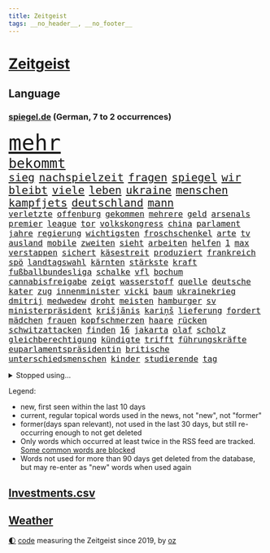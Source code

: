 ```yaml
---
title: Zeitgeist
tags: __no_header__, __no_footer__
---
```


# [Zeitgeist](https://oliz.io/zeitgeist/)

## Language

<h3><a href="https://www.spiegel.de" target="_blank">spiegel.de</a> (German, 7 to 2 occurrences)</h3>
<p style="font-family:monospace">
<span style="font-size:32pt"><a href="news_links.html#mehr" class="current">mehr</a></span>
<br>
<span style="font-size:20pt"><a href="news_links.html#bekommt" class="current">bekommt</a></span>
<br>
<span style="font-size:16pt"><a href="news_links.html#sieg" class="current">sieg</a></span>
<span style="font-size:16pt"><a href="news_links.html#nachspielzeit" class="current">nachspielzeit</a></span>
<span style="font-size:16pt"><a href="news_links.html#fragen" class="current">fragen</a></span>
<span style="font-size:16pt"><a href="news_links.html#spiegel" class="current">spiegel</a></span>
<span style="font-size:16pt"><a href="news_links.html#wir" class="current">wir</a></span>
<span style="font-size:16pt"><a href="news_links.html#bleibt" class="current">bleibt</a></span>
<span style="font-size:16pt"><a href="news_links.html#viele" class="current">viele</a></span>
<span style="font-size:16pt"><a href="news_links.html#leben" class="current">leben</a></span>
<span style="font-size:16pt"><a href="news_links.html#ukraine" class="current">ukraine</a></span>
<span style="font-size:16pt"><a href="news_links.html#menschen" class="current">menschen</a></span>
<span style="font-size:16pt"><a href="news_links.html#kampfjets" class="current">kampfjets</a></span>
<span style="font-size:16pt"><a href="news_links.html#deutschland" class="current">deutschland</a></span>
<span style="font-size:16pt"><a href="news_links.html#mann" class="current">mann</a></span>
<br>
<span style="font-size:12pt"><a href="news_links.html#verletzte" class="current">verletzte</a></span>
<span style="font-size:12pt"><a href="news_links.html#offenburg" class="new">offenburg</a></span>
<span style="font-size:12pt"><a href="news_links.html#gekommen" class="current">gekommen</a></span>
<span style="font-size:12pt"><a href="news_links.html#mehrere" class="current">mehrere</a></span>
<span style="font-size:12pt"><a href="news_links.html#geld" class="current">geld</a></span>
<span style="font-size:12pt"><a href="news_links.html#arsenals" class="new">arsenals</a></span>
<span style="font-size:12pt"><a href="news_links.html#premier" class="current">premier</a></span>
<span style="font-size:12pt"><a href="news_links.html#league" class="current">league</a></span>
<span style="font-size:12pt"><a href="news_links.html#tor" class="current">tor</a></span>
<span style="font-size:12pt"><a href="news_links.html#volkskongress" class="new">volkskongress</a></span>
<span style="font-size:12pt"><a href="news_links.html#china" class="current">china</a></span>
<span style="font-size:12pt"><a href="news_links.html#parlament" class="current">parlament</a></span>
<span style="font-size:12pt"><a href="news_links.html#jahre" class="current">jahre</a></span>
<span style="font-size:12pt"><a href="news_links.html#regierung" class="current">regierung</a></span>
<span style="font-size:12pt"><a href="news_links.html#wichtigsten" class="current">wichtigsten</a></span>
<span style="font-size:12pt"><a href="news_links.html#froschschenkel" class="new">froschschenkel</a></span>
<span style="font-size:12pt"><a href="news_links.html#arte" class="current">arte</a></span>
<span style="font-size:12pt"><a href="news_links.html#tv" class="current">tv</a></span>
<span style="font-size:12pt"><a href="news_links.html#ausland" class="current">ausland</a></span>
<span style="font-size:12pt"><a href="news_links.html#mobile" class="current">mobile</a></span>
<span style="font-size:12pt"><a href="news_links.html#zweiten" class="current">zweiten</a></span>
<span style="font-size:12pt"><a href="news_links.html#sieht" class="current">sieht</a></span>
<span style="font-size:12pt"><a href="news_links.html#arbeiten" class="current">arbeiten</a></span>
<span style="font-size:12pt"><a href="news_links.html#helfen" class="current">helfen</a></span>
<span style="font-size:12pt"><a href="news_links.html#1" class="current">1</a></span>
<span style="font-size:12pt"><a href="news_links.html#max" class="current">max</a></span>
<span style="font-size:12pt"><a href="news_links.html#verstappen" class="new">verstappen</a></span>
<span style="font-size:12pt"><a href="news_links.html#sichert" class="current">sichert</a></span>
<span style="font-size:12pt"><a href="news_links.html#käsestreit" class="new">käsestreit</a></span>
<span style="font-size:12pt"><a href="news_links.html#produziert" class="current">produziert</a></span>
<span style="font-size:12pt"><a href="news_links.html#frankreich" class="current">frankreich</a></span>
<span style="font-size:12pt"><a href="news_links.html#spö" class="current">spö</a></span>
<span style="font-size:12pt"><a href="news_links.html#landtagswahl" class="current">landtagswahl</a></span>
<span style="font-size:12pt"><a href="news_links.html#kärnten" class="new">kärnten</a></span>
<span style="font-size:12pt"><a href="news_links.html#stärkste" class="current">stärkste</a></span>
<span style="font-size:12pt"><a href="news_links.html#kraft" class="current">kraft</a></span>
<span style="font-size:12pt"><a href="news_links.html#fußballbundesliga" class="current">fußballbundesliga</a></span>
<span style="font-size:12pt"><a href="news_links.html#schalke" class="current">schalke</a></span>
<span style="font-size:12pt"><a href="news_links.html#vfl" class="current">vfl</a></span>
<span style="font-size:12pt"><a href="news_links.html#bochum" class="current">bochum</a></span>
<span style="font-size:12pt"><a href="news_links.html#cannabisfreigabe" class="new">cannabisfreigabe</a></span>
<span style="font-size:12pt"><a href="news_links.html#zeigt" class="current">zeigt</a></span>
<span style="font-size:12pt"><a href="news_links.html#wasserstoff" class="current">wasserstoff</a></span>
<span style="font-size:12pt"><a href="news_links.html#quelle" class="new">quelle</a></span>
<span style="font-size:12pt"><a href="news_links.html#deutsche" class="current">deutsche</a></span>
<span style="font-size:12pt"><a href="news_links.html#kater" class="current">kater</a></span>
<span style="font-size:12pt"><a href="news_links.html#zug" class="current">zug</a></span>
<span style="font-size:12pt"><a href="news_links.html#innenminister" class="current">innenminister</a></span>
<span style="font-size:12pt"><a href="news_links.html#vicki" class="new">vicki</a></span>
<span style="font-size:12pt"><a href="news_links.html#baum" class="current">baum</a></span>
<span style="font-size:12pt"><a href="news_links.html#ukrainekrieg" class="current">ukrainekrieg</a></span>
<span style="font-size:12pt"><a href="news_links.html#dmitrij" class="current">dmitrij</a></span>
<span style="font-size:12pt"><a href="news_links.html#medwedew" class="current">medwedew</a></span>
<span style="font-size:12pt"><a href="news_links.html#droht" class="current">droht</a></span>
<span style="font-size:12pt"><a href="news_links.html#meisten" class="current">meisten</a></span>
<span style="font-size:12pt"><a href="news_links.html#hamburger" class="current">hamburger</a></span>
<span style="font-size:12pt"><a href="news_links.html#sv" class="current">sv</a></span>
<span style="font-size:12pt"><a href="news_links.html#ministerpräsident" class="current">ministerpräsident</a></span>
<span style="font-size:12pt"><a href="news_links.html#krišjānis" class="new">krišjānis</a></span>
<span style="font-size:12pt"><a href="news_links.html#kariņš" class="new">kariņš</a></span>
<span style="font-size:12pt"><a href="news_links.html#lieferung" class="current">lieferung</a></span>
<span style="font-size:12pt"><a href="news_links.html#fordert" class="current">fordert</a></span>
<span style="font-size:12pt"><a href="news_links.html#mädchen" class="current">mädchen</a></span>
<span style="font-size:12pt"><a href="news_links.html#frauen" class="current">frauen</a></span>
<span style="font-size:12pt"><a href="news_links.html#kopfschmerzen" class="new">kopfschmerzen</a></span>
<span style="font-size:12pt"><a href="news_links.html#haare" class="current">haare</a></span>
<span style="font-size:12pt"><a href="news_links.html#rücken" class="current">rücken</a></span>
<span style="font-size:12pt"><a href="news_links.html#schwitzattacken" class="new">schwitzattacken</a></span>
<span style="font-size:12pt"><a href="news_links.html#finden" class="current">finden</a></span>
<span style="font-size:12pt"><a href="news_links.html#16" class="current">16</a></span>
<span style="font-size:12pt"><a href="news_links.html#jakarta" class="new">jakarta</a></span>
<span style="font-size:12pt"><a href="news_links.html#olaf" class="current">olaf</a></span>
<span style="font-size:12pt"><a href="news_links.html#scholz" class="current">scholz</a></span>
<span style="font-size:12pt"><a href="news_links.html#gleichberechtigung" class="current">gleichberechtigung</a></span>
<span style="font-size:12pt"><a href="news_links.html#kündigte" class="current">kündigte</a></span>
<span style="font-size:12pt"><a href="news_links.html#trifft" class="current">trifft</a></span>
<span style="font-size:12pt"><a href="news_links.html#führungskräfte" class="current">führungskräfte</a></span>
<span style="font-size:12pt"><a href="news_links.html#euparlamentspräsidentin" class="current">euparlamentspräsidentin</a></span>
<span style="font-size:12pt"><a href="news_links.html#britische" class="current">britische</a></span>
<span style="font-size:12pt"><a href="news_links.html#unterschiedsmenschen" class="new">unterschiedsmenschen</a></span>
<span style="font-size:12pt"><a href="news_links.html#kinder" class="current">kinder</a></span>
<span style="font-size:12pt"><a href="news_links.html#studierende" class="current">studierende</a></span>
<span style="font-size:12pt"><a href="news_links.html#tag" class="current">tag</a></span>
</p>
<details>
<summary>Stopped using...</summary>
<p class="former" style="font-size:12pt">
netzwerken(864) auftakt(863) geeinigt(863) manchen(863) angriffen(862) ankunft(862) arm(862) depressionen(862) haftstrafe(862) lockdown(862) reduziert(862) sicherheitskräfte(862) briten(861) bundesamt(861) gegenseitig(861) kurzfristig(861) unternehmer(861) uspräsidenten(861) verlegt(861) weitet(861) behauptet(860) elfmeter(860) identifiziert(860) vergeblich(860) bitten(859) brutale(859) dfb(859) einiges(859) entlastet(859) erholung(859) stimme(859) taten(859) unrecht(859) überwinden(859) bundespolizei(858) einzug(858) freiheitsstrafe(858) guter(858) jedem(858) märchen(858) skandal(858) spätestens(858) wechseln(858) zuerst(858) angebot(857) hollywood(857) kämpfte(857) prominente(857) tobt(857) zahlung(857) einstieg(856) jury(856) theater(856) verstehen(856) aufgehoben(855) einzelnen(855) gelände(855) ifoinstitut(855) investoren(855) juli(855) mangelt(855) quartal(855) schadet(855) schwierigen(855) sprecher(855) sächsischen(855) tschechien(855) virus(855) wen(855) bekam(854) einziehen(854) manager(854) schauspielerin(854) bestellt(853) coronabeschränkungen(853) gehandelt(853) schwester(853) vergangene(853) demokraten(852) hintergründe(852) pflege(852) radikale(852) spott(852) steigender(852) überprüft(852) aufruf(851) ausgeliefert(851) deutlichen(851) dürfe(851) falls(851) froh(851) halbfinale(851) kirche(851) schuss(851) beginnen(850) beschluss(850) bot(850) großbritanniens(850) 29(849) e(849) umsatz(849) wirkung(849) 31(848) anschließend(848) gestritten(848) stellten(848) coach(847) passt(847) verbreiten(847) mitteln(846) tauchen(846) verspielt(846) auftritte(845) erkrankt(845) jüngere(845) spotify(845) geschäftsführer(844) rollen(843) satz(843) verfehlt(843) achten(842) gaben(842) gerechnet(842) affäre(840) demokratische(840) erwischt(840) konsum(840) mangel(840) wirbt(840) handel(839) demokratischen(838) holocaust(837) gesichert(836) varianten(836) ähnlich(836) brach(835) hoffnungen(835) monats(835) offenbart(835) amerikas(834) matthias(834) drängen(833) parallelen(833) umgeht(832) vorgänger(832) gewahrsam(831) bremsen(830) händler(830) bestmarke(829) nasa(827) wendet(827) zeigten(827) antrag(826) fortsetzung(824) stört(823) vorläufig(820) georg(817) foto(806) startup(804) nächstes(802) aktionen(788) billiger(788) woelki(775) heidelberg(770) dankt(769) rasche(756) öffnet(746) geheimen(740) skandale(721) konservative(698) happy(697) ermittlungsverfahren(687) unterschiedliche(684) enthalten(665) werte(665) unfälle(642) 83(625) videoaufnahmen(622) müll(615) open(611) kolumbien(607) bürgern(605) belastung(602) fotografen(599) brannte(598) auswärtige(591) britisches(586) erobert(575) zögert(562) erfolglos(561) fossilen(559) nicole(556) amoklauf(555) expertin(553) siebzigerjahren(553) beeinträchtigt(552) jenseits(552) befürwortet(547) parlaments(546) niklas(545) zügen(538) plante(537) funktionen(535) gewohnt(532) löscht(532) liebsten(529) moderner(529) zeitungsbericht(528) überraschende(525) fehlender(513) wachsende(511) dokumentiert(505) konflikts(502) floyd(501) älteste(501) australiens(499) basketballstar(494) grünenpolitiker(494) kurzer(494) arbeitslosen(488) gesundes(488) rwe(487) osteuropa(484) größtem(478) coronalage(474) erschlagen(470) siegerin(470) härte(468) baldwin(467) netflixserie(459) geringer(454) auge(453) unserem(451) vatikan(451) globaler(446) unogeneralsekretär(440) aktivistinnen(436) einziger(434) zuständig(421) transport(420) personalnot(419) oligarchen(418) einfaches(416) menschenrechtler(411) heikel(410) verpflichtung(410) berger(405) klara(405) widersprechen(405) donezk(402) verkünden(402) geplatzt(400) preiserhöhung(400) zusammenhalt(399) sankt(397) ausgeschieden(394) lemke(394) zweites(394) militärisch(393) euch(390) gezwungen(384) erneuert(382) buckinghampalast(376) vergleichsweise(376) ruhen(375) stuttgarter(374) abgeschnitten(372) ergeben(372) lohnen(371) infolge(370) andrij(369) versteckte(368) runter(365) zensur(365) unwetter(364) ansehen(360) dreharbeiten(357) gitter(356) leuten(356) flughafens(355) indischen(354) kelly(354) terror(349) wirtschaftsweise(349) fragwürdigen(348) stromversorgung(338) 34(336) sanktioniert(336) spiegelbildungsnewsletter(336) mariupol(335) marathon(333) todes(333) zugegeben(330) modern(329) finnische(327) monarchie(327) tyson(325) gemeint(323) prominenter(323) einrichtung(322) modernen(320) 55(319) dilemma(318) abgabe(315) erlauben(315) talent(314) verweis(308) wall(307) zuschauern(307) minimal(306) kompensieren(304) vorfalls(303) lukas(302) inside(301) packenden(301) ausfall(300) 24jährige(298) reguläre(297) benzema(295) gäbe(292) nachvollziehbar(292) vermisster(289) panzerlieferungen(288) wahre(287) konsequenz(286) export(282) alec(281) konzerte(278) würdigt(278) skandalen(277) eingesperrt(275) ungarische(275) schrecklich(274) auszugleichen(273) suchte(272) ancelotti(271) netzagenturchef(270) empfohlen(269) dänischen(268) tankstelle(265) bgh(262) außergewöhnlichen(258) ryanair(257) zeichnen(257) rechtlich(256) 21jähriger(254) sportlich(254) generalstaatsanwalt(253) irgendwo(252) provozieren(251) weltfußballer(251) künstlichen(250) einsparen(247) massenproteste(247) gegnerin(246) drogenboss(245) tagsüber(242) update(242) veröffentlichen(242) nszeit(241) dfbteam(240) trugen(240) heiklen(239) intervention(239) stehenden(239) gegenzug(238) gestand(238) kz(238) zulassung(238) reinhold(236) rudert(236) bruno(231) fühlten(231) arbeiteten(230) beute(228) verdeckte(227) umfang(226) blatt(225) katholiken(224) fragwürdig(223) geliebt(223) kilo(223) kämpferisch(222) verspottet(222) banner(221) gasverbrauch(221) grimm(221) veronika(221) gegensteuern(220) reaktoren(219) völker(219) gaskrise(218) aberkannt(216) lucas(216) verbrauch(216) streikt(214) schwächelt(213) usraumfahrtbehörde(212) 2008(211) made(210) mächtigste(209) verletzen(209) zurückhaltung(209) anreiz(208) frühestens(208) verstanden(208) bemühungen(207) sparmaßnahmen(207) gegriffen(206) menschenrechtsorganisationen(205) erzählung(203) drohnenangriff(202) plane(202) heimischen(199) kochinstituts(199) medikamenten(199) zugverkehr(199) dankbar(198) intendant(196) beistand(195) original(195) heizung(193) schlimmeres(193) üblich(193) daneben(192) erzürnt(192) elton(190) kulturen(190) offizielle(190) schlechteste(190) werben(190) durchs(189) vizekanzler(189) hoffnungsträger(188) weltgrößten(188) mobilisierung(187) notwendig(187) vorgenommen(187) rauf(185) ticketpreise(183) entkommen(182) körperlichen(182) atommeiler(181) krankenhauses(181) herunter(179) meiler(179) amerikanischer(178) andauernden(178) größeres(176) lebenslange(176) brighton(175) emsland(174) hunderttausend(173) potenzielle(173) turniers(172) club(171) frieren(171) vollendet(171) übernahm(171) bellingham(170) bezahlte(170) distanzieren(170) jude(170) schickte(170) schikaniert(169) bauch(168) nämlich(168) biografie(167) nackt(167) hits(166) impfstoffe(166) wohlwollen(166) coronainfektionen(165) vernichtung(165) echt(164) handschlag(164) sympathien(163) a7(162) befürworten(162) bellen(162) eingreifen(162) kommunikation(162) philips(162) lenken(161) celsius(160) skifahren(160) täterin(160) verfassungsgericht(160) asiatischen(159) fixiert(159) auseinander(158) aung(157) gratis(157) kyi(157) scheuer(157) suu(157) 130000(156) 67(156) roboter(156) winnetou(156) basketballsuperstar(154) überfährt(154) angels(153) durchaus(153) hells(153) moralische(153) unfair(153) nordosten(152) terrorverdacht(152) ber(151) atomausstieg(149) indiens(148) verhör(148) fa(147) francisco(147) harz(147) bombardiert(146) krankenkasse(146) sensible(146) simuliert(146) 1400(145) hassan(145) palästinensische(145) schnürt(145) verstorbene(145) brocken(144) neunjähriger(144) bedeutendsten(143) verbleib(143) eingriff(142) anschuldigung(141) haustier(141) laufende(141) winzigen(141) 42jährige(140) ausscheiden(140) bestimmen(140) lkwfahrer(140) modewelt(140) klimaaktivistin(139) bröckelt(138) einflussreichsten(138) rechtlichen(138) sicherheitsdienst(138) stift(137) wussten(137) buffalo(136) adidas(135) luftangriffen(135) silva(135) wissenschaftliche(135) bedeutende(133) bundeswehrverband(132) legendär(132) wohnt(132) antrieb(131) asyl(131) bezwang(131) massiver(131) standard(131) wählt(131) gräueltaten(130) härtesten(130) immobilienkonzern(130) sparkurs(130) waffenhändler(130) staatlicher(129) student(129) 160(128) wohnungsbau(128) ausführlich(127) bully(127) langes(127) nominierungen(127) staatsanwalt(127) putinvertrauten(126) rechtsnationalen(126) regionalbahn(126) abgestimmt(125) datenanalyse(125) gelegen(125) haushalten(125) kriegsdienstverweigerer(125) montagmorgen(125) eröffnete(124) grundschulen(124) ignoriert(124) schusswaffenangriff(124) stießen(124) bachefin(123) bischofskonferenz(123) bätzing(123) razzien(122) thunberg(122) alarmstimmung(121) besitz(121) bundesstraße(121) edward(121) intellektuellen(121) 02rückstand(119) halyna(119) hutchins(119) jewgeni(119) kamerafrau(119) schüren(119) bundestagsabgeordnete(117) erben(117) friedlichen(117) ökonomisch(117) stadtderby(116) synagoge(115) bläst(114) demonstrantinnen(114) gigi(114) rimini(114) arbeitsvertrag(113) knackte(113) ausgesperrt(112) klimaminister(112) zugewinne(112) aufwand(111) photographer(111) mine(110) schwaben(110) systems(110) teuerungsrate(109) kampfpanzern(108) keines(108) teheraner(108) gerichts(107) nflprofi(107) camp(106) krisenjahr(106) north(106) oleg(106) rekordpreis(105) fängt(103) nachrichtenagentur(103) protests(103) rücknahme(103) argentinische(102) drohnenangriffe(102) fusion(102) heimgesucht(102) kroos(102) rudi(102) hamas(101) kabine(101) korruptionsvorwürfe(101) misstrauen(101) mitgefühl(101) vorentscheidung(101) missbrauchsopfer(100) vormittag(100) forciert(99) pfleger(99) fußballkarriere(98) kurzfristigen(98) journalistenverband(97) terrorgruppe(97) ausverkauft(95) fatih(95) queeren(95) comedy(94) motors(94) 107(93) bamberg(93) abgewehrt(92) drohnenangriffen(92) ranghohe(92) versicherte(92) 49ers(91) 56jährigen(91) fieber(91) flüchtlingscamp(91) frederiksen(91) mittelfranken(91) mitternacht(91) negativpreis(91) spotten(91) zögerlich(91) chipfabrik(90) gesellschaften(90) starren(90) uskongress(90) wmform(90) abgelehnten(89) anfrage(89) birol(89) gekommene(89) ieachef(89) klarkommen(89) netzagentur(89) rettungseinsatz(89) schmutzigen(89) 190(88) besuchs(87) journal(87) militärflugzeuge(87) neutrale(87) reichlich(87) schlucken(87) umso(87) wohlhabende(87) 30jährige(86) ig(86) inklusion(86) metall(86) plastik(86) siebenmalige(86) superbowlchampion(86) terrorliste(86) besichtigt(85) disneyfilm(85) dittrich(85) präsidentschaftskandidatur(85) vorstellig(85) wirtschaftliche(85) delhi(84) erschöpfung(84) fahndern(84) vizeminister(84) ölindustrie(84) gemischt(83) herausgegeben(83) jeff(83) kammergericht(83) spannendsten(83) verbinden(83) verschleppter(83) vollkommen(83) zwischenstopp(83) aggressivität(82) aryna(82) augenzeuge(82) dekade(82) inflationsgeplagte(82) klimaproteste(82) mariana(82) sabalenka(82) ungültig(82) vermiest(82) dschungel(81) erzählungen(81) inoffizielle(81) treffsicher(81) zunehmenden(81) 14jähriger(80) onlinehändler(80) schwaches(80) statistische(80) ärmeren(80) auffahrunfall(79) dschungelcamp(79) durchleuchtet(79) räumung(79) siegtreffer(79) situationen(79) brennstoffe(78) cyberkriminellen(78) freiheitsstrafen(78) félix(78) geheimer(78) richtlinien(78) argentinier(77) diplomatischen(77) modezar(77) ostdeutscher(77) phillips(77) preisanstieg(77) butter(76) männlich(76) vollsperrung(76) ärgerlich(76) bahnverkehr(75) beunruhigt(75) clash(75) dominierten(75) glimpflich(75) oberst(75) vorgängerin(75) asylbewerbern(74) australian(74) fördermittel(74) hanebuth(74) melbourne(74) pflegt(74) schleppende(74) topverdienern(74) verzeihen(74) wagnis(74) 177(73) anmelden(73) anrichten(73) ausgeht(73) bestattung(73) dauerhaftes(73) djokovic(73) lawrows(73) restaurantkette(73) bestatteten(72) falschfahrer(72) gläschen(72) gräfe(72) jawort(72) schimpansen(72) skiurlaub(72) tvmoderatorin(72) überholmanöver(72) ap(71) auftraggeber(71) durchkämmt(71) ertappt(71) halbzeitpause(71) repression(71) strafanzeige(71) verlorene(71) verzeihung(71) colorado(70) darmflora(70) marktanteil(70) schimpftiraden(70) ultimatum(70) vorbereitung(70) wirklichkeit(70) wohnungsmarkt(70) wunderschön(70) bundesverdienstkreuz(69) caritas(69) go(69) marcel(69) serbe(69) synodalen(69) ustour(69) widersprüchlichkeit(69) zerbröselt(69) ärztevertreter(69) beschneiden(68) bischöfe(68) einigten(68) lebensmittelfirmen(68) 47(67) bangladesch(67) begibt(67) engländer(67) kapsel(67) apotheken(66) arbeitsrecht(66) einplanen(66) einschaltquoten(66) gotteshaus(66) huawei(66) internationalem(66) ständigen(66) kritikern(65) spielstätte(65) 61jährige(64) dschenin(64) maßen(64) stufen(64) besteuern(63) bezwungen(63) friedrichstraße(63) gelsenkirchen(63) kampfflugzeuge(63) selfies(63) verpuffung(63) aufgeschlossen(62) ebooks(62) ewige(62) herben(62) intransparenz(62) popsängerin(62) verbrennungen(62) weltmeisterschaften(62) 93(61) anzugreifen(61) ausnahmestellung(61) hauptstadtflughafen(61) infektionswelle(61) erfahrenen(60) fertigen(60) gruppierung(60) verheißen(60) jerusalem(59) zielgerade(59) gleichaltriger(58) lastenrad(58) opferzahl(58) wednesday(58) moschee(57) niemanden(57) pakistans(57) pfeifen(57) professionell(57) ussanktionen(57) ölkonzerne(57) arbeitsplätze(56) einsatzkräften(56) hive(56) häme(56) jumbojet(56) mittelständler(56) widersetzt(56) bunte(55) größeren(55) hürde(55) itexperten(55) leblos(55) luftfahrtmanager(55) mehrfachen(55) polizeigewalt(55) streitigkeiten(55) ganztagsbetreuung(54) lukrativ(54) angefahren(53) daniels(53) dortigen(53) fußgänger(53) ladendiebstahl(53) längerem(53) sendungen(53) singles(53) stormy(53) struktur(53) weinen(53) aufholjagden(52) energiehilfe(52) kräftigen(52) großzügig(51) modulen(51) day(50) gebet(50) modells(50) völler(50) weltsport(50) zerschellt(50) überspannt(50) 750(49) aggressiv(49) anhebung(49) betreut(49) deadline(49) maximale(49) überschritten(49) erlaubnis(48) gabriele(48) lulas(48) mehrjährige(48) renommierte(48) schlechtere(48) zentimeter(48) aktualisierte(47) gegründet(47) nachgegeben(47) neuendorf(47) selbstkritisch(47) veränderte(47) waffenrecht(47) 11000(46) gebauten(46) hässliche(46) ikonen(46) pinocchio(46) 28jähriger(45) aufgefallen(45) cat(45) end(45) italienerin(45) karen(45) pokal(45) präsentierten(45) selenskyjs(45) sensation(45) undenkbar(45) 54jährige(44) frühzeitig(44) kümmerte(44) ardern(43) bergkarabach(43) jacinda(43) nizza(43) schätzen(43) 9000(42) bestsellerautorin(42) hartmut(42) sportlern(42) tablet(42) verbotsverfahren(42) bedrohlicher(41) dingen(41) krawallen(41) parteikollege(41) spezialkräfte(41) symptome(41) tagtäglich(41) vorherige(41) abgeordnetenhauses(40) abhanden(40) forscherteam(40) ignorieren(40) kongo(40) medikamentenmangel(40) unglaublicher(40) abbiegen(39) blutige(39) jung(39) konstrukteure(39) lebensgefahr(39) nachbarländern(39) palästinensers(39) platzen(39) unoexperten(39) aufhebung(38) persönliches(38) sicherheitsvorkehrungen(38) systeme(38) abgelaufen(37) datingshow(37) europarat(37) gentechnik(37) glättegefahr(37) senior(37) zuzugehen(37) ambitioniertes(36) bieber(36) eindämmen(36) erleidet(36) fabelhafte(36) gelesen(36) gruben(36) kongressabgeordnete(36) santos(36) tropfen(36) turniere(36) bndmitarbeiter(35) gesichtserkennung(35) herrlich(35) luftverschmutzung(35) lösten(35) tate(35) veranstaltungsstätten(35) 280(34) andersherum(34) ausnahmeerscheinung(34) brot(34) chanel(34) deripaska(34) entzückt(34) verrückt(34) 1941(33) 69jährigen(33) einladen(33) geschadet(33) sexpuppen(33) square(33) transfers(33) typisch(33) 18jähriger(32) brasília(32) daumen(32) eingestanden(32) erlag(32) normale(32) plätzen(32) populären(32) rohingya(32) aufgebahrt(31) bodensee(31) cyrus(31) feldzug(31) kirill(31) miley(31) oldtimer(31) strafanzeigen(31) kältewelle(30) militärübung(30) nflsuperstar(30) playoffs(30) riese(30) smoking(30) unterschätzt(30) beträchtliche(29) entpuppt(29) knappheit(29) starkem(29) tumult(29) urlaubstage(29) alan(28) bildungsministerium(28) block(28) marie(28) oberfranken(28) soli(28) solidaritätszuschlag(28) bengals(27) cincinnati(27) doppelmord(27) mitgerissen(27) thematisiert(27) warnmeldung(27) deeskalation(26) lauwarmer(26) may(26) ministers(26) wilden(26) 33jährige(25) cancel(25) culture(25) geträumt(25) heiter(25) meditation(25) polarforscher(25) unosicherheitsrat(25) unosicherheitsrates(25) ärzten(25) bloomberg(24) brennpunkt(24) dämpfer(24) kälter(24) regelrecht(24) unglaubliche(24) fußballtransferticker(23) leitplanke(23) nazivergleich(23) abstinenz(22) architekten(22) bildzeitung(22) castroprauxel(22) flaggschiff(22) gerichteten(22) handballwm(22) hauptfiguren(22) intel(22) leopard2panzern(22) mächtigster(22) rekordverlust(22) sap(22) scholz'(22) umweltministerin(22) verletzungsbedingt(22) weltcupsieg(22) accountsharing(21) angel(21) fußballtransfers(21) handballer(21) klagte(21) pell(21) rick(21) ärzteverbände(21) übers(21) alfred(20) armenien(20) bills(20) damar(20) fashion(20) hamlin(20) herzstillstand(20) individuelle(20) kondo(20) lothar(20) panzerfrage(20) parlamentspräsidentin(20) rki(20) ubahnen(20) wieler(20) bundesfinanzhof(19) heimatland(19) meditieren(19) selbstmordanschlag(19) sesamstraße(19) tennessee(19) wesentlich(19) wettbewerbsfähigkeit(19) atmet(18) attackierte(18) johanna(18) kopenhagen(18) privathaus(18) aktenaffäre(17) aserbaidschan(17) deep(17) exverkehrsminister(17) herrschaft(17) hockeywm(17) homosexueller(17) mitreisende(17) absolventen(16) autofahren(16) automatische(16) dhbauswahl(16) elektronik(16) flaute(16) jene(16) lützerathproteste(16) medienbranche(16) mitverantwortung(16) nachfolgt(16) psychiater(16) rettungsdienst(16) springer(16) vorgabe(16) a3(15) aufgebrochen(15) braunkohleorts(15) immobilienbesitzer(15) landwirtschaftsminister(15) leopardkampfpanzer(15) misshandlungen(15) panzertypen(15) transfer(15) vorjahren(15) anfassen(14) birkenstock(14) grundsteuererklärung(14) homepod(14) jubelt(14) klischee(14) niemals(14) unfreiwillig(14) barents(13) propagandamaschine(13) spare(13) stürmisch(13) ungefähr(13) zurücktreten(13) innovationskraft(12) kohleabbau(12) landesweiter(12) newman(12) sanktionsliste(12) stetig(12) trittin(12) 2006(11) ausbilden(11) bürokratie(11) datenauswertung(11) geheimdokumenten(11) kriegsmaschine(11) pflegeheimbetreiber(11) week(11)
</p>
</details>
<p>Legend:
<ul>
<li><span class="new">new</span>, first seen within the last 10 days</li>
<li><span class="current">current</span>, regular topical words used in the news, not "new", not "former"</li>
<li><span class="former">former(days span relevant)</span>, not used in the last 30 days, but still re-occurring enough to not get deleted</li>
<li>Only words which occurred at least twice in the RSS feed are tracked. <a href="language/filters.py">Some common words are blocked</a></li>
<li>Words not used for more than 90 days get deleted from the database, but may re-enter as "new" words when used again</li>
</ul>
</p>

## [Investments](investments.html)[.csv](investments.csv)

## [Weather](weather.html)

<footer>
<a href="javascript:toggleTheme()" class="nav">🌓</a>
<a href="https://github.com/ooz/zeitgeist">code</a> measuring the Zeitgeist since 2019, by <a href="https://oliz.io">oz</a>
</footer>
